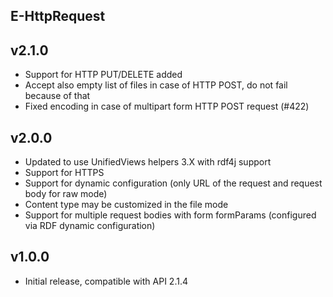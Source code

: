 E-HttpRequest
----------

v2.1.0
---
* Support for HTTP PUT/DELETE added
* Accept also empty list of files in case of HTTP POST, do not fail because of that
* Fixed encoding in case of multipart form HTTP POST request (#422)

v2.0.0
---
* Updated to use UnifiedViews helpers 3.X with rdf4j support
* Support for HTTPS
* Support for dynamic configuration (only URL of the request and request body for raw mode)
* Content type may be customized in the file mode
* Support for multiple request bodies with form formParams (configured via RDF dynamic configuration)

v1.0.0
---
* Initial release, compatible with API 2.1.4
